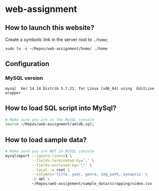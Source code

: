 # web-assignment
## How to launch this website?
Create a symbolic link in the server root to `./home`;
```
sudo ln -s ~/Repos/web-assignment/home/ ./home
```

## Configuration
### MySQL version
```
mysql  Ver 14.14 Distrib 5.7.21, for Linux (x86_64) using  EditLine wrapper
```

## How to load SQL script into MySql?
``` sh
# Make sure you are in the MySQL console
source ~/Repos/web-assignment/amldb.sql;
```

## How to load sample data?
```sh
# Make sure you are NOT in MySQL console
mysqlimport --ignore-lines=1 \
            --fields-terminated-by=',' \
            --fields-enclosed-by='\"' \
            --local -u root \
            --columns='title, year, genre, img_path, synopsis' \
            -p aml \
            ~/Repos/web-assignment/sample_data/scrapping/video.csv
```

